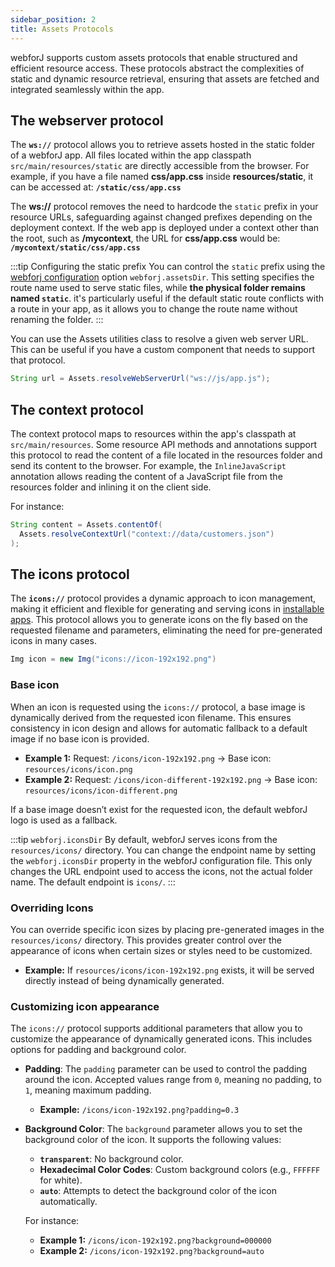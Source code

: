 ```yaml
---
sidebar_position: 2
title: Assets Protocols
---
```


webforJ supports custom assets protocols that enable structured and efficient resource access. These protocols abstract the complexities of static and dynamic resource retrieval, ensuring that assets are fetched and integrated seamlessly within the app.

## The webserver protocol

The **`ws://`** protocol allows you to retrieve assets hosted in the static folder of a webforJ app. All files located within the app classpath `src/main/resources/static` are directly accessible from the browser. For example, if you have a file named **css/app.css** inside **resources/static**, it can be accessed at: **`/static/css/app.css`**  

The **ws://** protocol removes the need to hardcode the `static` prefix in your resource URLs, safeguarding against changed prefixes depending on the deployment context. If the web app is deployed under a context other than the root, such as **/mycontext**, the URL for **css/app.css** would be: **`/mycontext/static/css/app.css`**  

:::tip Configuring the static prefix
You can control the `static` prefix using the [webforj configuration](../configuration/properties#configuration-options) option `webforj.assetsDir`. This setting specifies the route name used to serve static files, while **the physical folder remains named `static`**. it's particularly useful if the default static route conflicts with a route in your app, as it allows you to change the route name without renaming the folder.
:::

You can use the <JavadocLink type="foundation" location="com/webforj/utilities/Assets" code='true'>Assets</JavadocLink> utilities class to resolve a given web server URL. This can be useful if you have a custom component that needs to support that protocol.

```java
String url = Assets.resolveWebServerUrl("ws://js/app.js");
```

## The context protocol

The context protocol maps to resources within the app's classpath at `src/main/resources`. Some resource API methods and annotations support this protocol to read the content of a file located in the resources folder and send its content to the browser. For example, the `InlineJavaScript` annotation allows reading the content of a JavaScript file from the resources folder and inlining it on the client side.

For instance:

```java
String content = Assets.contentOf(
  Assets.resolveContextUrl("context://data/customers.json")
);
```

## The icons protocol

The **`icons://`** protocol provides a dynamic approach to icon management, making it efficient and flexible for generating and serving icons in [installable apps](../configuration/installable-apps). This protocol allows you to generate icons on the fly based on the requested filename and parameters, eliminating the need for pre-generated icons in many cases.

```java
Img icon = new Img("icons://icon-192x192.png")
```

### Base icon

When an icon is requested using the `icons://` protocol, a base image is dynamically derived from the requested icon filename. This ensures consistency in icon design and allows for automatic fallback to a default image if no base icon is provided.

- **Example 1:** Request: `/icons/icon-192x192.png` → Base icon: `resources/icons/icon.png`
- **Example 2:** Request: `/icons/icon-different-192x192.png` → Base icon: `resources/icons/icon-different.png`

If a base image doesn’t exist for the requested icon, the default webforJ logo is used as a fallback.

:::tip `webforj.iconsDir`
By default, webforJ serves icons from the `resources/icons/` directory. You can change the endpoint name by setting the `webforj.iconsDir` property in the webforJ configuration file. This only changes the URL endpoint used to access the icons, not the actual folder name. The default endpoint is `icons/`. 
:::

### Overriding Icons

You can override specific icon sizes by placing pre-generated images in the `resources/icons/` directory. This provides greater control over the appearance of icons when certain sizes or styles need to be customized.

- **Example:** If `resources/icons/icon-192x192.png` exists, it will be served directly instead of being dynamically generated.

### Customizing icon appearance

The `icons://` protocol supports additional parameters that allow you to customize the appearance of dynamically generated icons. This includes options for padding and background color.

- **Padding**: The `padding` parameter can be used to control the padding around the icon. Accepted values range from `0`, meaning no padding, to `1`, meaning maximum padding.
  - **Example:** `/icons/icon-192x192.png?padding=0.3`
  
- **Background Color**: The `background` parameter allows you to set the background color of the icon. It supports the following values:
  - **`transparent`**: No background color.
  <!-- vale off -->
  - **Hexadecimal Color Codes**: Custom background colors (e.g., `FFFFFF` for white).
  <!-- vale on -->
  - **`auto`**: Attempts to detect the background color of the icon automatically.

  For instance: 
  
  - **Example 1:** `/icons/icon-192x192.png?background=000000`
  - **Example 2:** `/icons/icon-192x192.png?background=auto`

